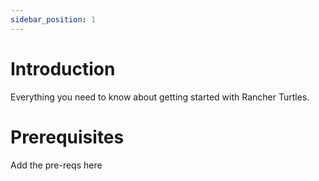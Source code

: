 ```yaml
---
sidebar_position: 1
---
```


# Introduction

Everything you need to know about getting started with Rancher Turtles.

# Prerequisites

Add the pre-reqs here